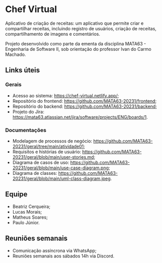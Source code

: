 # Chef Virtual

Aplicativo de criação de receitas: um aplicativo que permite criar e compartilhar receitas, incluindo registro de usuários, criação de receitas, compartilhamento de imagens e comentários.

Projeto desenvolvido como parte da ementa da disciplina MATA63 - Engenharia de Software II, sob orientação do professor Ivan do Carmo Machado.

## Links úteis

### Gerais
  * Acesso ao sistema: https://chef-virtual.netlify.app/; 
  * Repositório do frontend: https://github.com/MATA63-20231/frontend;
  * Repositório do backend: https://github.com/MATA63-20231/backend;
  * Projeto do Jira: https://mata63.atlassian.net/jira/software/projects/ENG/boards/1.

### Documentações
  * Modelagem de processos de negócio: https://github.com/MATA63-20231/geral/tree/main/atividade01;
  * Requisitos e histórias de usuário: https://github.com/MATA63-20231/geral/blob/main/user-stories.md;
  * Diagrama de casos de uso: https://github.com/MATA63-20231/geral/blob/main/use-case-diagram.png;
  * Diagrama de classes: https://github.com/MATA63-20231/geral/blob/main/uml-class-diagram.jpeg.

## Equipe
  * Beatriz Cerqueira;
  * Lucas Morais;
  * Matheus Soares;
  * Paulo Júnior.

## Reuniões semanais
 * Comunicação assíncrona via WhatsApp;
 * Reuniões semanais aos sábados 14h via Discord.
